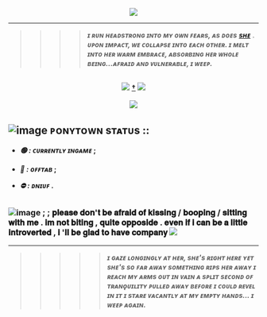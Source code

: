 <p align="center">

<img src="https://github.com/user-attachments/assets/ecce06cb-74b6-4812-a0e6-874db3301c13">

</p>

---
> >>> **_ɪ ʀᴜɴ ʜᴇᴀᴅsᴛʀᴏɴɢ ɪɴᴛᴏ ᴍʏ ᴏᴡɴ ꜰᴇᴀʀs, ᴀs ᴅᴏᴇs_** [**_sʜᴇ_**](https://github.com/bjornthesomberlain) . **_ᴜᴘᴏɴ ɪᴍᴘᴀᴄᴛ, ᴡᴇ ᴄᴏʟʟᴀᴘsᴇ ɪɴᴛᴏ ᴇᴀᴄʜ ᴏᴛʜᴇʀ. ɪ ᴍᴇʟᴛ ɪɴᴛᴏ ʜᴇʀ ᴡᴀʀᴍ ᴇᴍʙʀᴀᴄᴇ, ᴀʙsᴏʀʙɪɴɢ ʜᴇʀ ᴡʜᴏʟᴇ ʙᴇɪɴɢ...ᴀꜰʀᴀɪᴅ ᴀɴᴅ ᴠᴜʟɴᴇʀᴀʙʟᴇ, ɪ ᴡᴇᴇᴘ._**
##
<p align="center">
  <img src="https://64.media.tumblr.com/c921b2daca7cd15e69c61eb59cd2f454/86d9d9a71edef0af-f1/s250x400/def38be09644b8cc5d9520c7f451f72cc2081622.gifv"> <b><b> <a href="https://www.youtube.com/watch?v=H_rS692GbeY">†</a> <b><b> <img src="https://64.media.tumblr.com/6f59596124f384410d89a4730fa19278/86d9d9a71edef0af-f8/s250x400/95d44b4bed8cf58f6a386035e4cb9541e7119504.gifv">
  <br><br>
  <img src="https://github.com/user-attachments/assets/acef9c92-e459-4313-8e10-c72305b7510f">
</p>

## ![image](https://steamcdn-a.akamaihd.net/steamcommunity/public/images/items/401680/5783ba071cbc291e8d4251ab5aff68c31aabf681.png) ᴘᴏɴʏᴛᴏᴡɴ sᴛᴀᴛᴜs ::


* _🟢 : ᴄᴜʀʀᴇɴᴛʟʏ ɪɴɢᴀᴍᴇ_ ;
  
* _🌙 : ᴏꜰꜰᴛᴀʙ_ ;
 
* _⛔ : ᴅɴɪᴜꜰ_ .
##

<p align="center">
<a>     
  
### ![image](https://community.cloudflare.steamstatic.com/economy/emoticon/postalsnowman) ; ; 𝐩𝐥𝐞𝐚𝐬𝐞 𝐝𝐨𝐧'𝐭 𝐛𝐞 𝐚𝐟𝐫𝐚𝐢𝐝 𝐨𝐟 𝐤𝐢𝐬𝐬𝐢𝐧𝐠 / 𝐛𝐨𝐨𝐩𝐢𝐧𝐠 / 𝐬𝐢𝐭𝐭𝐢𝐧𝐠 𝐰𝐢𝐭𝐡 𝐦𝐞 . 𝐢𝐦 𝐧𝐨𝐭 𝐛𝐢𝐭𝐢𝐧𝐠 , 𝐪𝐮𝐢𝐭𝐞 𝐨𝐩𝐩𝐨𝐬𝐢𝐝𝐞 . 𝐞𝐯𝐞𝐧 𝐢𝐟 𝐢 𝐜𝐚𝐧 𝐛𝐞 𝐚 𝐥𝐢𝐭𝐭𝐥𝐞 𝐢𝐧𝐭𝐫𝐨𝐯𝐞𝐫𝐭𝐞𝐝 , 𝐢 '𝐥𝐥 𝐛𝐞 𝐠𝐥𝐚𝐝 𝐭𝐨 𝐡𝐚𝐯𝐞 𝐜𝐨𝐦𝐩𝐚𝐧𝐲 <img src="https://pixels.crd.co/assets/images/gallery37/a53a81fc.gif?v=99d3974e">
</a>
</p>

---
> >>>> _**ɪ ɢᴀᴢᴇ ʟᴏɴɢɪɴɢʟʏ ᴀᴛ ʜᴇʀ, sʜᴇ's ʀɪɢʜᴛ ʜᴇʀᴇ ʏᴇᴛ sʜᴇ's sᴏ ꜰᴀʀ ᴀᴡᴀʏ sᴏᴍᴇᴛʜɪɴɢ ʀɪᴘs ʜᴇʀ ᴀᴡᴀʏ ɪ ʀᴇᴀᴄʜ ᴍʏ ᴀʀᴍs ᴏᴜᴛ ɪɴ ᴠᴀɪɴ ᴀ sᴘʟɪᴛ sᴇᴄᴏɴᴅ ᴏꜰ ᴛʀᴀɴǫᴜɪʟɪᴛʏ ᴘᴜʟʟᴇᴅ ᴀᴡᴀʏ ʙᴇꜰᴏʀᴇ ɪ ᴄᴏᴜʟᴅ ʀᴇᴠᴇʟ ɪɴ ɪᴛ ɪ sᴛᴀʀᴇ ᴠᴀᴄᴀɴᴛʟʏ ᴀᴛ ᴍʏ ᴇᴍᴘᴛʏ ʜᴀɴᴅs... ɪ ᴡᴇᴇᴘ ᴀɢᴀɪɴ.**_
##
